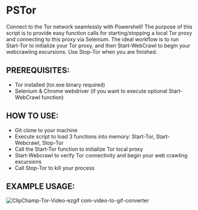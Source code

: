 # PSTor
Connect to the Tor network seamlessly with Powershell! The purpose of this script is to provide easy function calls for starting/stopping a local Tor proxy and connecting to this proxy via Selenium. The ideal workflow is to run Start-Tor to initialize your Tor proxy, and then Start-WebCrawl to begin your webcrawling excursions. Use Stop-Tor when you are finished.

## PREREQUISITES:
- Tor installed (tor.exe binary required)
- Selenium & Chrome webdriver (if you want to execute optional Start-WebCrawl function)

## HOW TO USE:
- Git clone to your machine
- Execute script to load 3 functions into memory: Start-Tor, Start-Webcrawl, Stop-Tor
- Call the Start-Tor function to initialize Tor local proxy
- Start-Webcrawl to verify Tor connectivity and begin your web crawling excursions
- Call Stop-Tor to kill your process

## EXAMPLE USAGE:

![ClipChamp-Tor-Video-ezgif com-video-to-gif-converter](https://github.com/user-attachments/assets/f995c250-9d38-4473-b598-e3a7aa6e431c)

